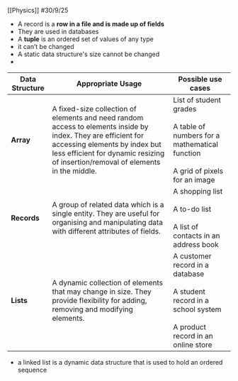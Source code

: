 [[Physics]]
#30/9/25 
- A record is a **row in a file and is made up of fields**
- They are used in databases
- A **tuple** is an ordered set of values of any type
- it can’t be changed
- A static data structure's size cannot be changed
- 

| **Data Structure** | **Appropriate Usage**                                                                                                                                                                                                              | **Possible use cases**                                                                                                |
| ------------------ | ---------------------------------------------------------------------------------------------------------------------------------------------------------------------------------------------------------------------------------- | --------------------------------------------------------------------------------------------------------------------- |
| **Array**          | A fixed-size collection of elements and need random access to elements inside by index. They are efficient for accessing elements by index but less efficient for dynamic resizing of insertion/removal of elements in the middle. | List of student grades<br><br>A table of numbers for a mathematical function<br><br>A grid of pixels for an image     |
| **Records**        | A group of related data which is a single entity. They are useful for organising and manipulating data with different attributes of fields.                                                                                        | A shopping list<br><br>A to-do list<br><br>A list of contacts in an address book                                      |
| **Lists**          | A dynamic collection of elements that may change in size. They provide flexibility for adding, removing and modifying elements.                                                                                                    | A customer record in a database<br><br>A student record in a school system<br><br>A product record in an online store |
- a linked list is a dynamic data structure that is used to hold an ordered sequence